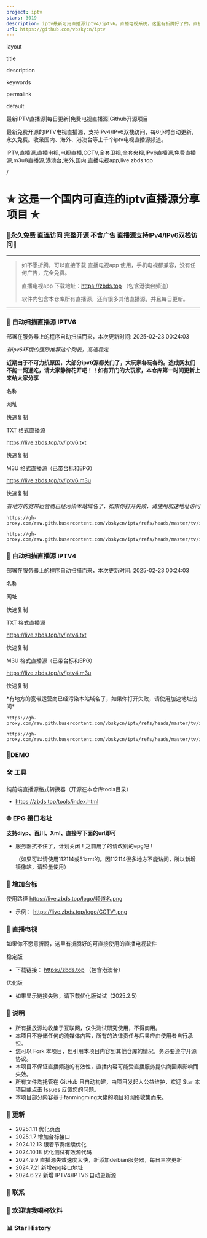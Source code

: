 ```yaml
---
project: iptv
stars: 3019
description: iptv最新可用直播源iptv4/iptv6。直播电视系统，这里有折腾好了的，直接下载用吧。直播电视app电视手机全部兼容。（包含港澳台）
url: https://github.com/vbskycn/iptv
---
```


layout

title

description

keywords

permalink

default

最新IPTV直播源|每日更新|免费电视直播源|Github开源项目

最新免费开源的IPTV电视直播源，支持IPv4/IPv6双栈访问，每6小时自动更新，永久免费。收录国内、海外、港澳台等上千个iptv电视直播源频道。

IPTV,直播源,直播电视,电视直播,CCTV,全套卫视,全套央视,IPv6直播源,免费直播源,m3u8直播源,港澳台,海外,国内,直播电视app,live.zbds.top

/

✯ 这是一个国内可直连的iptv直播源分享项目 ✯
=========================

### 🔄永久免费 直连访问 完整开源 不含广告 直播源支持IPv4/IPv6双栈访问🔄

* * *

> 如不愿折腾，可以直接下载 直播电视app 使用，手机电视都兼容，没有任何广告，完全免费。
> 
> 直播电视app 下载地址：https://zbds.top （包含港澳台频道）
> 
> 软件内包含本仓库所有直播源，还有很多其他直播源，并且每日更新。

* * *

### 📡 自动扫描直播源 IPTV6

部署在服务器上的程序自动扫描而来，本次更新时间: 2025-02-23 00:24:03

_有ipv6环境的强烈推荐这个列表，高速稳定_

**近期由于不可力抗原因，大部分ipv6源都关门了，大玩家各玩各的。造成网友们不能一网通吃，请大家静待花开吧！！如有开门的大玩家，本仓库第一时间更新上来给大家分享**

名称

网址

快速复制

TXT 格式直播源

https://live.zbds.top/tv/iptv6.txt

快速复制

M3U 格式直播源（已带台标和EPG）

https://live.zbds.top/tv/iptv6.m3u

快速复制

_有地方的宽带运营商已经污染本站域名了，如果你打开失败，请使用加速地址访问_

```
https://gh-proxy.com/raw.githubusercontent.com/vbskycn/iptv/refs/heads/master/tv/iptv6.txt
```

```
https://gh-proxy.com/raw.githubusercontent.com/vbskycn/iptv/refs/heads/master/tv/iptv6.m3u
```

### 📡 自动扫描直播源 IPTV4

部署在服务器上的程序自动扫描而来，本次更新时间: 2025-02-23 00:24:03

名称

网址

快速复制

TXT 格式直播源

https://live.zbds.top/tv/iptv4.txt

快速复制

M3U 格式直播源（已带台标和EPG）

https://live.zbds.top/tv/iptv4.m3u

快速复制

\*有地方的宽带运营商已经污染本站域名了，如果你打开失败，请使用加速地址访问\*

```
https://gh-proxy.com/raw.githubusercontent.com/vbskycn/iptv/refs/heads/master/tv/iptv4.txt
```

```
https://gh-proxy.com/raw.githubusercontent.com/vbskycn/iptv/refs/heads/master/tv/iptv4.m3u
```

### 💽DEMO

### 🛠️ 工具

纯前端直播源格式转换器（开源在本仓库tools目录）

-   https://zbds.top/tools/index.html

### 🌐 EPG 接口地址

**支持diyp、百川、Xml、直接写下面的url即可**

-   服务器抗不住了，计划关闭！之前用了的请改别的epg吧！
    
    （如果可以请使用112114或51zmt的。因112114很多地方不能访问，所以新增镜像站，请轻量使用）
    

### 🎨 增加台标

使用路径 https://live.zbds.top/logo/频道名.png

-   示例： https://live.zbds.top/logo/CCTV1.png

### 📱 直播电视

如果你不愿意折腾，这里有折腾好的可直接使用的直播电视软件

稳定版

-   下载链接： https://zbds.top （包含港澳台）

优化版

-   如果显示链接失败，请下载优化版试试（2025.2.5）

### 📝 说明

-   所有播放源均收集于互联网，仅供测试研究使用，不得商用。
-   本项目不存储任何的流媒体内容，所有的法律责任与后果应由使用者自行承担。
-   您可以 Fork 本项目，但引用本项目内容到其他仓库的情况，务必要遵守开源协议。
-   本项目不保证直播频道的有效性，直播内容可能受直播服务提供商因素影响而失效。
-   所有文件均托管在 GitHub 且自动构建，由项目发起人公益维护，欢迎 Star 本项目或点击 Issues 反馈您的问题。
-   本项目部分内容基于fanmingming大佬的项目和网络收集而来。

### 📅 更新

-   2025.1.11 优化页面
-   2025.1.7 增加台标接口
-   2024.12.13 跟着节奏继续优化
-   2024.10.18 优化测试有效源代码
-   2024.9.9 直播源失效速度太快，新添加deibian服务器，每日三次更新
-   2024.7.21 新增epg接口地址
-   2024.6.22 新增 IPTV4/IPTV6 自动更新源

### 💬 联系

### 🎁 欢迎请我喝杯饮料

### 📊 Star History
